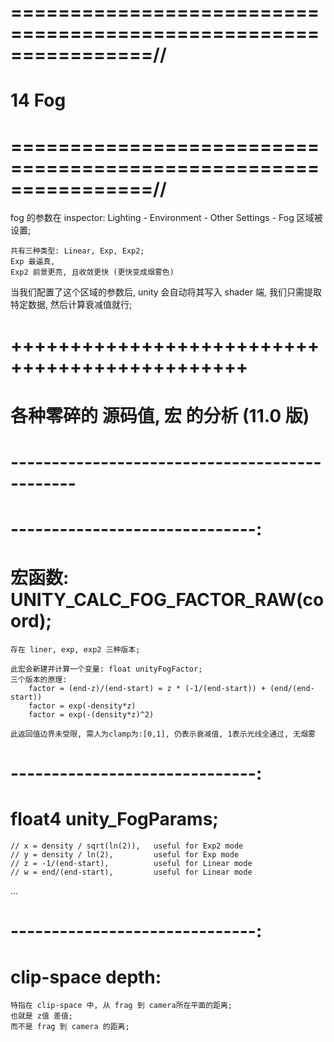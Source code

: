 # ================================================================//
#               14 Fog
# ================================================================//


fog 的参数在 inspector: Lighting - Environment - Other Settings - Fog 区域被设置;

    共有三种类型: Linear, Exp, Exp2;
    Exp 最逼真,
    Exp2 前景更亮, 且收敛更快 (更快变成烟雾色)


当我们配置了这个区域的参数后, unity 会自动将其写入 shader 端, 我们只需提取特定数据, 然后计算衰减值就行;



# ++++++++++++++++++++++++++++++++++++++++++++++ #
#          各种零碎的 源码值, 宏 的分析   (11.0 版)
# ---------------------------------------------- #


# ------------------------------:
# 宏函数: UNITY_CALC_FOG_FACTOR_RAW(coord);
    存在 liner, exp, exp2 三种版本;

    此宏会新建并计算一个变量: float unityFogFactor;
    三个版本的原理:
        factor = (end-z)/(end-start) = z * (-1/(end-start)) + (end/(end-start))
        factor = exp(-density*z)
        factor = exp(-(density*z)^2)

    此返回值边界未受限, 需人为clamp为:[0,1], 仍表示衰减值, 1表示光线全通过, 无烟雾

# ------------------------------:
# float4 unity_FogParams;
    // x = density / sqrt(ln(2)),   useful for Exp2 mode
    // y = density / ln(2),         useful for Exp mode
    // z = -1/(end-start),          useful for Linear mode
    // w = end/(end-start),         useful for Linear mode


...

# ------------------------------:
# clip-space depth:
    特指在 clip-space 中, 从 frag 到 camera所在平面的距离;
    也就是 z值 差值;
    而不是 frag 到 camera 的距离;













